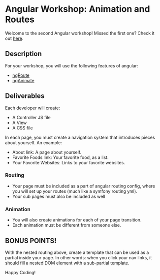 Angular Workshop: Animation and Routes
================
Welcome to the second Angular workshop! Missed the first one?  Check it out [here](https://github.com/hdo-ss/AngularWorkshop1).

## Description
For your workshop, you will use the following features of angular:
- [ngRoute](https://docs.angularjs.org/api/ngRoute)
- [ngAnimate](https://docs.angularjs.org/api/ngAnimate)

## Deliverables
Each developer will create:
 - A Controller JS file
 - A View
 - A CSS file

In each page, you must create a navigation system that introduces pieces about
yourself. An example:
 - About link: A page about yourself.
 - Favorite Foods link: Your favorite food, as a list.
 - Your Favorite Websites: Links to your favorite websites.

### Routing
 - Your page must be included as a part of angular routing config, where you will set up your routes (much like a symfony routing yml).
 - Your sub pages must also be included as well

### Animation
 - You will also create animations for each of your page transition.
 - Each animation must be different from someone else.

## BONUS POINTS!
With the nested routing above, create a template that can be used as a partial
inside your page.  In other words: when you click your nav links, it should
fill a nested DOM element with a sub-partial template.


Happy Coding!
